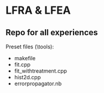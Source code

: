 # LFRA & LFEA
## Repo for all experiences

Preset files (\tools):
- makefile
- fit.cpp
- fit_withtreatment.cpp
- hist2d.cpp
- errorpropagator.nb
